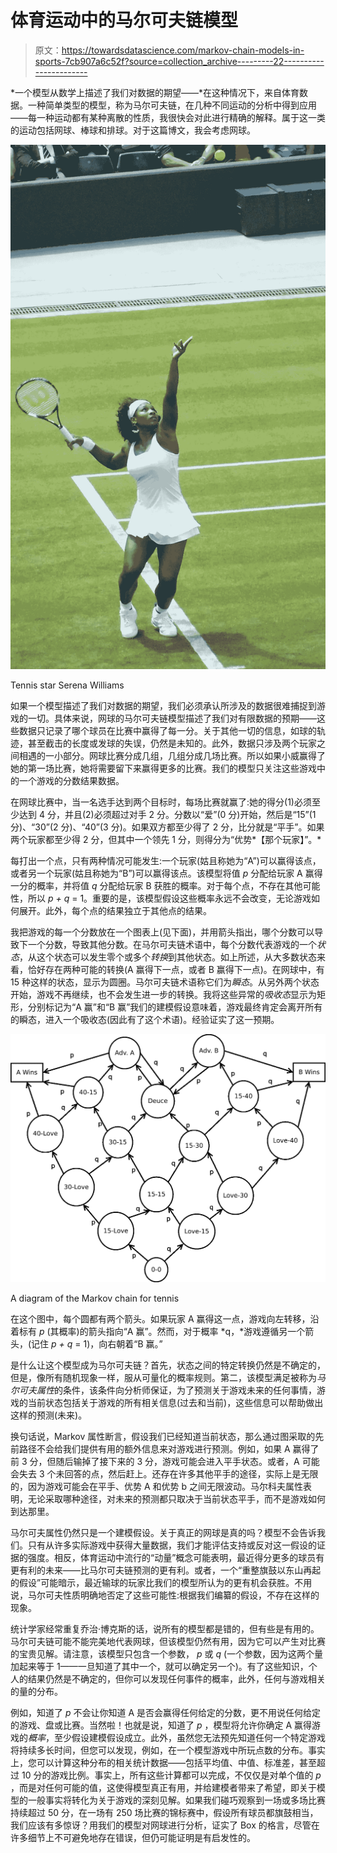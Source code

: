 # 体育运动中的马尔可夫链模型

> 原文：<https://towardsdatascience.com/markov-chain-models-in-sports-7cb907a6c52f?source=collection_archive---------22----------------------->

*一个模型从数学上描述了我们对数据的期望——*在这种情况下，来自体育数据。一种简单类型的模型，称为马尔可夫链，在几种不同运动的分析中得到应用——每一种运动都有某种离散的性质，我很快会对此进行精确的解释。属于这一类的运动包括网球、棒球和排球。对于这篇博文，我会考虑网球。

![](img/d1d5577aaae006d996176d41833c1c31.png)

Tennis star Serena Williams

如果一个模型描述了我们对数据的期望，我们必须承认所涉及的数据很难捕捉到游戏的一切。具体来说，网球的马尔可夫链模型描述了我们对有限数据的预期——这些数据只记录了哪个球员在比赛中赢得了每一分。关于其他一切的信息，如球的轨迹，甚至截击的长度或发球的失误，仍然是未知的。此外，数据只涉及两个玩家之间相遇的一小部分。网球比赛分成几组，几组分成几场比赛。所以如果小威赢得了她的第一场比赛，她将需要留下来赢得更多的比赛。我们的模型只关注这些游戏中的一个游戏的分数结果数据。

在网球比赛中，当一名选手达到两个目标时，每场比赛就赢了:她的得分(1)必须至少达到 4 分，并且(2)必须超过对手 2 分。分数以“爱”(0 分)开始，然后是“15”(1 分)、“30”(2 分)、“40”(3 分)。如果双方都至少得了 2 分，比分就是“平手”。如果两个玩家都至少得 2 分，但其中一个领先 1 分，则得分为“优势*【那个玩家】”。*

每打出一个点，只有两种情况可能发生:一个玩家(姑且称她为“A”)可以赢得该点，或者另一个玩家(姑且称她为“B”)可以赢得该点。该模型将值 *p* 分配给玩家 A 赢得一分的概率，并将值 *q* 分配给玩家 B 获胜的概率。对于每个点，不存在其他可能性，所以 *p + q* = 1。重要的是，该模型假设这些概率永远不会改变，无论游戏如何展开。此外，每个点的结果独立于其他点的结果。

我把游戏的每一个分数放在一个图表上(见下面)，并用箭头指出，哪个分数可以导致下一个分数，导致其他分数。在马尔可夫链术语中，每个分数代表游戏的一个*状态*，从这个状态可以发生零个或多个*转换*到其他状态。如上所述，从大多数状态来看，恰好存在两种可能的转换(A 赢得下一点，或者 B 赢得下一点)。在网球中，有 15 种这样的状态，显示为圆圈。马尔可夫链术语称它们为*瞬态*。从另外两个状态开始，游戏不再继续，也不会发生进一步的转换。我将这些异常的*吸收态*显示为矩形，分别标记为“A 赢”和“B 赢”我们的建模假设意味着，游戏最终肯定会离开所有的瞬态，进入一个吸收态(因此有了这个术语)。经验证实了这一预期。

![](img/37b32ddeb9d29e95e455b7af7f292edf.png)

A diagram of the Markov chain for tennis

在这个图中，每个圆都有两个箭头。如果玩家 A 赢得这一点，游戏向左转移，沿着标有 *p* (其概率)的箭头指向“A 赢”。然而，对于概率 *q，*游戏遵循另一个箭头，(记住 *p + q* = 1)，向右朝着“B 赢。”

是什么让这个模型成为马尔可夫链？首先，状态之间的特定转换仍然是不确定的，但是，像所有随机现象一样，服从可量化的概率规则。第二，该模型满足被称为*马尔可夫属性*的条件，该条件向分析师保证，为了预测关于游戏未来的任何事情，游戏的当前状态包括关于游戏的所有相关信息(过去和当前)，这些信息可以帮助做出这样的预测(未来)。

换句话说，Markov 属性断言，假设我们已经知道当前状态，那么通过图采取的先前路径不会给我们提供有用的额外信息来对游戏进行预测。例如，如果 A 赢得了前 3 分，但随后输掉了接下来的 3 分，游戏可能会进入平手状态。或者，A 可能会失去 3 个未回答的点，然后赶上。还存在许多其他平手的途径，实际上是无限的，因为游戏可能会在平手、优势 A 和优势 b 之间无限波动。马尔科夫属性表明，无论采取哪种途径，对未来的预测都只取决于当前状态平手，而不是游戏如何到达那里。

马尔可夫属性仍然只是一个建模假设。关于真正的网球是真的吗？模型不会告诉我们。只有从许多实际游戏中获得大量数据，我们才能评估支持或反对这一假设的证据的强度。相反，体育运动中流行的“动量”概念可能表明，最近得分更多的球员有更有利的未来——比马尔可夫链预测的更有利。或者，一个“重整旗鼓以东山再起的假设”可能暗示，最近输球的玩家比我们的模型所认为的更有机会获胜。不用说，马尔可夫性质明确地否定了这些可能性:根据我们编纂的假设，不存在这样的现象。

统计学家经常重复乔治·博克斯的话，说所有的模型都是错的，但有些是有用的。马尔可夫链可能不能完美地代表网球，但该模型仍然有用，因为它可以产生对比赛的宝贵见解。请注意，该模型只包含一个参数， *p* 或 *q* (一个参数，因为这两个量加起来等于 1——一旦知道了其中一个，就可以确定另一个)。有了这些知识，个人的结果仍然是不确定的，但你可以发现任何事件的概率，此外，任何与游戏相关的量的分布。

例如，知道了 *p* 不会让你知道 A 是否会赢得任何给定的分数，更不用说任何给定的游戏、盘或比赛。当然啦！也就是说，知道了 *p* ，模型将允许你确定 A 赢得游戏的*概率*，至少假设建模假设成立。此外，虽然您无法预先知道任何一个特定游戏将持续多长时间，但您可以发现，例如，在一个模型游戏中所玩点数的分布。事实上，您可以计算这种分布的相关统计数据——包括平均值、中值、标准差，甚至超过 10 分的游戏比例。事实上，所有这些计算都可以完成，不仅仅是对单个值的 *p* ，而是对任何可能的值，这使得模型真正有用，并给建模者带来了希望，即关于模型的一般事实将转化为关于游戏的深刻见解。如果我们碰巧观察到一场或多场比赛持续超过 50 分，在一场有 250 场比赛的锦标赛中，假设所有球员都旗鼓相当，我们应该有多惊讶？用我们的模型对网球进行分析，证实了 Box 的格言，尽管在许多细节上不可避免地存在错误，但仍可能证明是有启发性的。